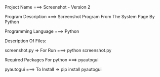 Project Name ===> Screenshot - Version 2

Program Description ===> Screenshot Program From The System Page By Python

Programming Language ===> Python

Description Of Files:

screenshot.py => For Run ===> python screenshot.py

Required Packages For python ===> pyautogui

pyautogui ===> To Install => pip install pyautogui
